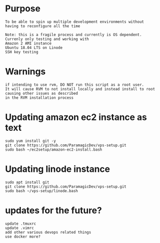 # Purpose
    To be able to spin up multiple development environments without
    having to reconfigure all the time
     
    Note: this is a fragile process and currently is OS dependent. Currenly only testing and working with
    Amazon 2 AMI instance
    Ubuntu 18.04 LTS on Linode
    SSH key testing


# Warnings
    if intending to use rvm, DO NOT run this script as a root user. 
    It will cause RVM to not install locally and instead install to root causing other issues as described
    in the RVM installation process
    
# Updating amazon ec2 instance as text

    sudo yum install git -y
    git clone https://github.com/ParamagicDev/vps-setup.git
    sudo bash ~/ec2setup/amazon-ec2-install.bash
  
# Updating linode instance

    sudo apt install git
    git clone https://github.com/ParamagicDev/vps-setup.git
    sudo bash ~/vps-setup/linode.bash


# updates for the future?
    update .tmuxrc
    update .vimrc
    add other various devops related things
    use docker more?
